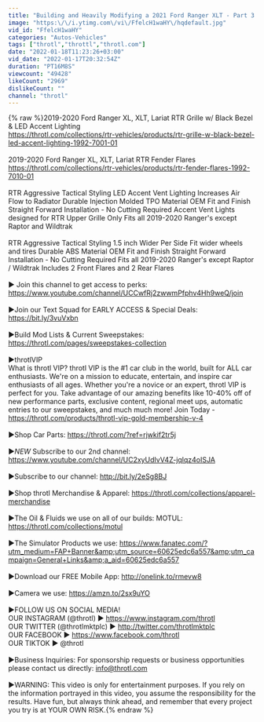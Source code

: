 ```yaml
---
title: "Building and Heavily Modifying a 2021 Ford Ranger XLT - Part 3 - RTR Fender Flares & Grille with LED"
image: "https:\/\/i.ytimg.com\/vi\/FfelcH1waHY\/hqdefault.jpg"
vid_id: "FfelcH1waHY"
categories: "Autos-Vehicles"
tags: ["throtl","throttl","throtl.com"]
date: "2022-01-18T11:23:26+03:00"
vid_date: "2022-01-17T20:32:54Z"
duration: "PT16M8S"
viewcount: "49428"
likeCount: "2969"
dislikeCount: ""
channel: "throtl"
---
```

{% raw %}2019-2020 Ford Ranger XL, XLT, Lariat RTR Grille w/ Black Bezel &amp; LED Accent Lighting<br /><a rel="nofollow" target="blank" href="https://throtl.com/collections/rtr-vehicles/products/rtr-grille-w-black-bezel-led-accent-lighting-1992-7001-01">https://throtl.com/collections/rtr-vehicles/products/rtr-grille-w-black-bezel-led-accent-lighting-1992-7001-01</a><br /><br />2019-2020 Ford Ranger XL, XLT, Lariat RTR Fender Flares<br /><a rel="nofollow" target="blank" href="https://throtl.com/collections/rtr-vehicles/products/rtr-fender-flares-1992-7010-01">https://throtl.com/collections/rtr-vehicles/products/rtr-fender-flares-1992-7010-01</a><br /><br />RTR Aggressive Tactical Styling LED Accent Vent Lighting Increases Air Flow to Radiator Durable Injection Molded TPO Material OEM Fit and Finish Straight Forward Installation - No Cutting Required Accent Vent Lights designed for RTR Upper Grille Only Fits all 2019-2020 Ranger's except Raptor and Wildtrak<br /><br />RTR Aggressive Tactical Styling 1.5 inch Wider Per Side Fit wider wheels and tires Durable ABS Material OEM Fit and Finish Straight Forward Installation - No Cutting Required Fits all 2019-2020 Ranger's except Raptor / Wildtrak Includes 2 Front Flares and 2 Rear Flares<br /><br />► Join this channel to get access to perks:<br /><a rel="nofollow" target="blank" href="https://www.youtube.com/channel/UCCwfRj2zwwmPfphv4Hh9weQ/join">https://www.youtube.com/channel/UCCwfRj2zwwmPfphv4Hh9weQ/join</a><br /><br />►Join our Text Squad for EARLY ACCESS &amp; Special Deals: <a rel="nofollow" target="blank" href="https://bit.ly/3vuVxbn">https://bit.ly/3vuVxbn</a><br /><br />►Build Mod Lists &amp; Current Sweepstakes: <a rel="nofollow" target="blank" href="https://throtl.com/pages/sweepstakes-collection">https://throtl.com/pages/sweepstakes-collection</a><br /><br />►throtlVIP <br />What is throtl VIP? throtl VIP is the #1 car club in the world, built for ALL car enthusiasts. We're on a mission to educate, entertain, and inspire car enthusiasts of all ages. Whether you're a novice or an expert, throtl VIP is perfect for you. Take advantage of our amazing benefits like 10-40% off of new performance parts, exclusive content, regional meet ups, automatic entries to our sweepstakes, and much much more! Join Today - <a rel="nofollow" target="blank" href="https://throtl.com/products/throtl-vip-gold-membership-v-4">https://throtl.com/products/throtl-vip-gold-membership-v-4</a><br /><br />►Shop Car Parts: <a rel="nofollow" target="blank" href="https://throtl.com/?ref=rjwkif2tr5j">https://throtl.com/?ref=rjwkif2tr5j</a><br /><br />►*NEW* Subscribe to our 2nd channel: <a rel="nofollow" target="blank" href="https://www.youtube.com/channel/UC2xyUdIvV4Z-jqlqz4oISJA">https://www.youtube.com/channel/UC2xyUdIvV4Z-jqlqz4oISJA</a><br /><br />►Subscribe to our channel: <a rel="nofollow" target="blank" href="http://bit.ly/2eSg8BJ">http://bit.ly/2eSg8BJ</a><br /><br />►Shop throtl Merchandise &amp; Apparel: <a rel="nofollow" target="blank" href="https://throtl.com/collections/apparel-merchandise">https://throtl.com/collections/apparel-merchandise</a><br /><br />►The Oil &amp; Fluids we use on all of our builds: MOTUL: <a rel="nofollow" target="blank" href="https://throtl.com/collections/motul">https://throtl.com/collections/motul</a><br /><br />►The Simulator Products we use: <a rel="nofollow" target="blank" href="https://www.fanatec.com/?utm_medium=FAP+Banner&amp;utm_source=60625edc6a557&amp;utm_campaign=General+Links&amp;a_aid=60625edc6a557">https://www.fanatec.com/?utm_medium=FAP+Banner&amp;utm_source=60625edc6a557&amp;utm_campaign=General+Links&amp;a_aid=60625edc6a557</a><br /><br />►Download our FREE Mobile App: <a rel="nofollow" target="blank" href="http://onelink.to/rmevw8">http://onelink.to/rmevw8</a><br /><br />►Camera we use: <a rel="nofollow" target="blank" href="https://amzn.to/2sx9uYO">https://amzn.to/2sx9uYO</a><br /><br />►FOLLOW US ON SOCIAL MEDIA! <br />OUR INSTAGRAM (@throtl) ► <a rel="nofollow" target="blank" href="https://www.instagram.com/throtl">https://www.instagram.com/throtl</a> <br />OUR TWITTER (@throtlmktplc) ► <a rel="nofollow" target="blank" href="http://twitter.com/throtlmktplc">http://twitter.com/throtlmktplc</a><br />OUR FACEBOOK ► <a rel="nofollow" target="blank" href="https://www.facebook.com/throtl">https://www.facebook.com/throtl</a><br />OUR TIKTOK ► @throtl<br /><br />►Business Inquiries: For sponsorship requests or business opportunities please contact us directly: info@throtl.com<br /><br />►WARNING: This video is only for entertainment purposes. If you rely on the information portrayed in this video, you assume the responsibility for the results. Have fun, but always think ahead, and remember that every project you try is at YOUR OWN RISK.{% endraw %}
